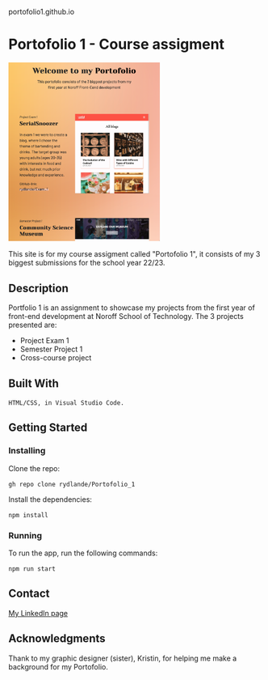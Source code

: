 portofolio1.github.io

# Portofolio 1 - Course assigment

<img src="./media/portofolio_img.png" alt="picture of how portofolio1 looks like when running" style="width:300px;">

This site is for my course assigment called "Portofolio 1", it consists of my 3 biggest submissions for the school year 22/23.

## Description

Portfolio 1 is an assignment to showcase my projects from the first year of front-end development at Noroff School of Technology. The 3 projects presented are:

<ul>
<li>Project Exam 1</li>
<li>Semester Project 1</li>
<li>Cross-course project</li>
</ul>

## Built With

    HTML/CSS, in Visual Studio Code.

## Getting Started

### Installing

Clone the repo:

    gh repo clone rydlande/Portofolio_1

Install the dependencies:

    npm install

### Running

To run the app, run the following commands:

    npm run start

## Contact

<a href="https://www.linkedin.com/in/eirin-rydland-944b49210">My LinkedIn page</a>

## Acknowledgments

Thank to my graphic designer (sister), Kristin, for helping me make a background for my Portofolio.
